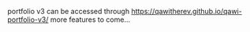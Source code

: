 portfolio v3
can be accessed through https://qawitherev.github.io/qawi-portfolio-v3/
more features to come...

